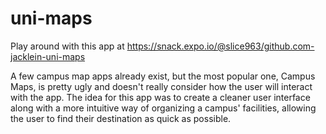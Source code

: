 # uni-maps

Play around with this app at https://snack.expo.io/@slice963/github.com-jacklein-uni-maps

A few campus map apps already exist, but the most popular one, Campus Maps, is pretty ugly and doesn't really consider how the user will interact with the app. The idea for this app was to create a cleaner user interface along with a more intuitive way of organizing a campus' facilities, allowing the user to find their destination as quick as possible. 
